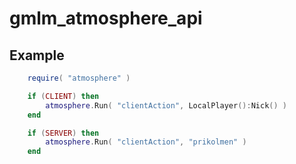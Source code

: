 # gmlm_atmosphere_api

## Example
```lua
    require( "atmosphere" )

    if (CLIENT) then
        atmosphere.Run( "clientAction", LocalPlayer():Nick() )
    end

    if (SERVER) then
        atmosphere.Run( "clientAction", "prikolmen" )
    end
```
